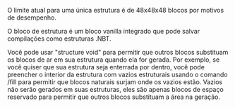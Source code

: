 O limite atual para uma única estrutura é de 48x48x48 blocos por motivos de desempenho.

O bloco de estrutura é um bloco vanilla integrado que pode salvar compilações como estruturas .NBT.

Você pode usar "structure void" para permitir que outros blocos substituam os blocos de ar em sua estrutura quando ela for gerada. Por exemplo, se você quiser que sua estrutura seja enterrada por dentro, você pode preencher o interior da estrutura com vazios estruturais usando o comando /fill para permitir que blocos naturais surjam onde os vazios estão. Vazios não serão gerados em suas estruturas, eles são apenas blocos de espaço reservado para permitir que outros blocos substituam a área na geração.